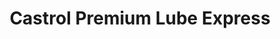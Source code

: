 ---
title: "Castrol Premium Lube Express"
url: /wayne/castrol-premium-lube-express/
shop: car repair
---